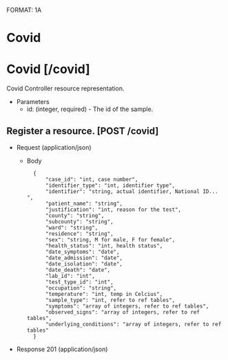 FORMAT: 1A

# Covid

# Covid [/covid]
Covid Controller resource representation.

+ Parameters
    + id: (integer, required) - The id of the sample.

## Register a resource. [POST /covid]


+ Request (application/json)
    + Body

            {
                "case_id": "int, case number",
                "identifier_type": "int, identifier type",
                "identifier": "string, actual identifier, National ID... ",
                "patient_name": "string",
                "justification": "int, reason for the test",
                "county": "string",
                "subcounty": "string",
                "ward": "string",
                "residence": "string",
                "sex": "string, M for male, F for female",
                "health_status": "int, health status",
                "date_symptoms": "date",
                "date_admission": "date",
                "date_isolation": "date",
                "date_death": "date",
                "lab_id": "int",
                "test_type_id": "int",
                "occupation": "string",
                "temperature": "int, temp in Celcius",
                "sample_type": "int, refer to ref tables",
                "symptoms": "array of integers, refer to ref tables",
                "observed_signs": "array of integers, refer to ref tables",
                "underlying_conditions": "array of integers, refer to ref tables"
            }

+ Response 201 (application/json)